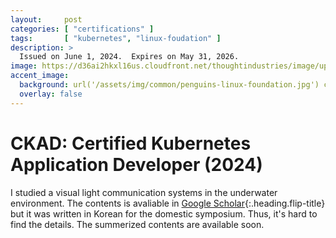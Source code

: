 ```yaml
---
layout:     post
categories: [ "certifications" ]
tags:       [ "kubernetes", "linux-foudation" ]
description: >
  Issued on June 1, 2024.  Expires on May 31, 2026.
image: https://d36ai2hkxl16us.cloudfront.net/thoughtindustries/image/upload/a_exif,c_fill,w_800,h_433/v1/course-uploads/e0df7fbf-a057-42af-8a1f-590912be5460/qx3uxl73idxz-CKADcard.png # /assets/img/blog/jj-ying.jpg
accent_image: 
  background: url('/assets/img/common/penguins-linux-foundation.jpg') center/cover
  overlay: false
---
```


# CKAD: Certified Kubernetes Application Developer (2024)

I studied a visual light communication systems in the underwater environment. The contents is avaliable in [Google Scholar](https://scholar.google.com/citations?view_op=view_citation&hl=ko&user=gwCPQM8AAAAJ&citation_for_view=gwCPQM8AAAAJ:u5HHmVD_uO8C){:.heading.flip-title} but it was written in Korean for the domestic symposium. Thus, it's hard to find the details. The summerized contents are available soon.


